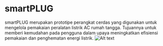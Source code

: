 # smartPLUG
smartPLUG merupakan prototipe perangkat cerdas yang digunakan untuk mengelola pemakaian peralatan listrik AC rumah tangga. Tujuannya untuk memberi kemudahan pada pengguna dalam upaya meningkatkan efisiensi pemakaian dan penghematan energi listrik.
![Alt text](/../<www>/path/to/smartPLUG.jpg?raw=true "Optional Title")
